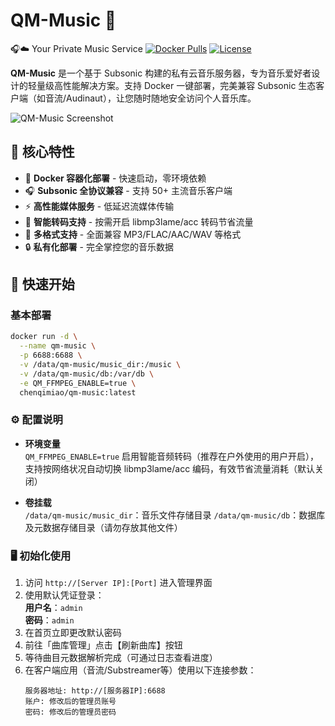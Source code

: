 # QM-Music 🎵
🎧☁️ Your Private Music Service
[![Docker Pulls](https://img.shields.io/docker/pulls/chenqimiao/qm-music)](https://hub.docker.com/r/chenqimiao/qm-music)
[![License](https://img.shields.io/badge/License-Apache%202.0-blue.svg)](https://www.apache.org/licenses/LICENSE-2.0)

**QM-Music** 是一个基于 Subsonic 构建的私有云音乐服务器，专为音乐爱好者设计的轻量级高性能解决方案。支持 Docker 一键部署，完美兼容 Subsonic 生态客户端（如音流/Audinaut），让您随时随地安全访问个人音乐库。

![QM-Music Screenshot](https://via.placeholder.com/800x400.png?text=QM-Music+Demo+Interface)

## 🌟 核心特性

- 🐳 **Docker 容器化部署** - 快速启动，零环境依赖
- 🎧 **Subsonic 全协议兼容** - 支持 50+ 主流音乐客户端
- ⚡ **高性能媒体服务** - 低延迟流媒体传输
- 🔄 **智能转码支持** - 按需开启 libmp3lame/acc 转码节省流量
- 📁 **多格式支持** - 全面兼容 MP3/FLAC/AAC/WAV 等格式
- 🔒 **私有化部署** - 完全掌控您的音乐数据

## 🚀 快速开始

### 基本部署

```bash
docker run -d \
  --name qm-music \
  -p 6688:6688 \
  -v /data/qm-music/music_dir:/music \
  -v /data/qm-music/db:/var/db \
  -e QM_FFMPEG_ENABLE=true \
  chenqimiao/qm-music:latest
```

### ⚙️ 配置说明
- **环境变量**  
  `QM_FFMPEG_ENABLE=true` 启用智能音频转码（推荐在户外使用的用户开启），支持按网络状况自动切换 libmp3lame/acc 编码，有效节省流量消耗（默认关闭）

- **卷挂载**  
  `/data/qm-music/music_dir`：音乐文件存储目录
  `/data/qm-music/db`：数据库及元数据存储目录（请勿存放其他文件）

### 🖥️ 初始化使用
1. 访问 `http://[Server IP]:[Port]` 进入管理界面
2. 使用默认凭证登录：  
   **用户名**：`admin`  
   **密码**：`admin`
3. 在首页立即更改默认密码
4. 前往「曲库管理」点击【刷新曲库】按钮
5. 等待曲目元数据解析完成（可通过日志查看进度）
6. 在客户端应用（音流/Substreamer等）使用以下连接参数：
   ```properties
   服务器地址: http://[服务器IP]:6688
   账户: 修改后的管理员账号
   密码: 修改后的管理员密码
   ```